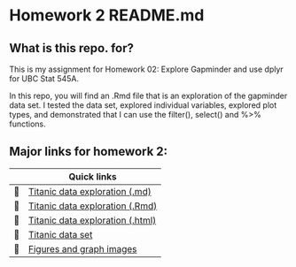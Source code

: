 # Homework 2 README.md

## What is this repo. for?

This is my assignment for Homework 02: Explore Gapminder and use dplyr for UBC Stat 545A. 

In this repo, you will find an .Rmd file that is an exploration of the gapminder data set. I tested the data set, explored individual variables, explored plot types, and demonstrated that I can use the filter(), select() and %>% functions.

## Major links for homework 2:

|               | Quick links|
| ------------- |-------------|
|  :ship:   | [Titanic data exploration (.md)](https://github.com/STAT545-UBC-students/hw02-rachlobay/blob/master/titanic-exploration-html-md-Rmd-and-dataset/HW5-Titanic-exploration.md)| 
|  :ship:   | [Titanic data exploration (.Rmd)](https://github.com/STAT545-UBC-students/hw02-rachlobay/blob/master/titanic-exploration-html-md-Rmd-and-dataset/HW5-Titanic-exploration.Rmd)| 
|  :ship:  | [Titanic data exploration (.html)](https://github.com/STAT545-UBC-students/hw02-rachlobay/blob/master/titanic-exploration-html-md-Rmd-and-dataset/HW5-Titanic-exploration.html)|
|  :ship:  | [Titanic data set](https://github.com/STAT545-UBC-students/hw02-rachlobay/tree/master/titanic-exploration-html-md-Rmd-and-dataset/titanic-dataset)|
|  :ship:  | [Figures and graph images](https://github.com/STAT545-UBC-students/hw02-rachlobay/tree/master/titanic-exploration-html-md-Rmd-and-dataset/HW5-Titanic-exploration_files)|

